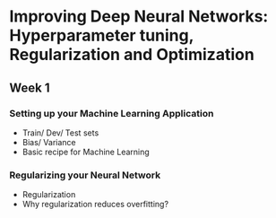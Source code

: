 # Improving Deep Neural Networks: Hyperparameter tuning, Regularization and Optimization

## Week 1

### Setting up your Machine Learning Application

- Train/ Dev/ Test sets
- Bias/ Variance
- Basic recipe for Machine Learning

### Regularizing your Neural Network

- Regularization
- Why regularization reduces overfitting?
